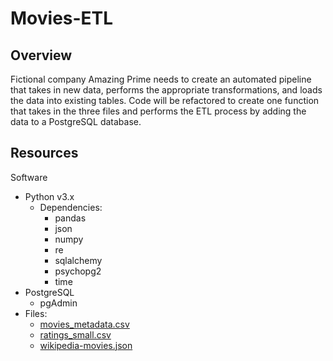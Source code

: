 # Movies-ETL

## Overview
Fictional company Amazing Prime needs to create an automated pipeline that takes in new data, performs the appropriate transformations, and loads the data into existing tables. Code will be refactored to create one function that takes in the three files and performs the ETL process by adding the data to a PostgreSQL database. 

## Resources
Software
- Python v3.x
  - Dependencies:
    - pandas
    - json
    - numpy
    - re
    - sqlalchemy
    - psychopg2
    - time
 - PostgreSQL
    - pgAdmin
 - Files:
    - [movies_metadata.csv](https://github.com/acfthomson/Movies-ETL/tree/main/Resources)
    - [ratings_small.csv](https://github.com/acfthomson/Movies-ETL/tree/main/Resources)
    - [wikipedia-movies.json](https://github.com/acfthomson/Movies-ETL/tree/main/Resources)
